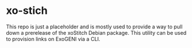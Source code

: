 # xo-stich

This repo is just a placeholder and is mostly used to provide a way to pull down a prerelease of the xoStitch Debian package. This utility can be used to provision links on ExoGENI via a CLI.
